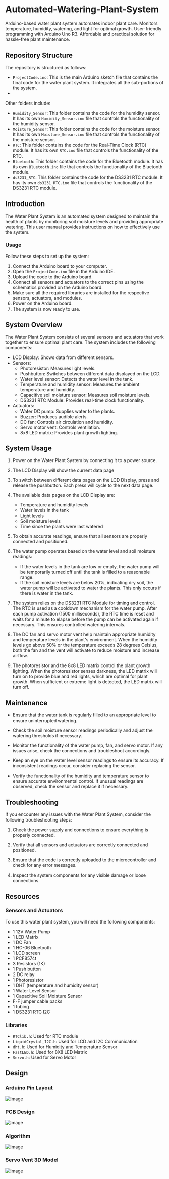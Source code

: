 # Automated-Watering-Plant-System

Arduino-based water plant system automates indoor plant care. Monitors temperature, humidity, watering, and light for optimal growth. User-friendly programming with Arduino Uno R3. Affordable and practical solution for hassle-free plant maintenance.

## Repository Structure

The repository is structured as follows:

- `ProjectCode.ino`: This is the main Arduino sketch file that contains the final code for the water plant system. It integrates all the sub-portions of the system.
- 
Other folders include:

- `Humidity_Sensor`: This folder contains the code for the humidity sensor. It has its own `Humidity_Sensor.ino` file that controls the functionality of the humidity sensor.
- `Moisture_Sensor`: This folder contains the code for the moisture sensor. It has its own `Moisture_Sensor.ino` file that controls the functionality of the moisture sensor.
- `RTC`: This folder contains the code for the Real-Time Clock (RTC) module. It has its own `RTC.ino` file that controls the functionality of the RTC.
- `Bluetooth`: This folder contains the code for the Bluetooth module. It has its own `Bluetooth.ino` file that controls the functionality of the Bluetooth module.
- `ds3231_RTC`: This folder contains the code for the DS3231 RTC module. It has its own `ds3231_RTC.ino` file that controls the functionality of the DS3231 RTC module.

## Introduction

The Water Plant System is an automated system designed to maintain the health of plants by monitoring soil moisture levels and providing appropriate watering. This user manual provides instructions on how to effectively use the system.

### Usage

Follow these steps to set up the system:

1. Connect the Arduino board to your computer.
2. Open the `ProjectCode.ino` file in the Arduino IDE.
3. Upload the code to the Arduino board.
4. Connect all sensors and actuators to the correct pins using the schematics provided on the Arduino board.
5. Make sure all the required libraries are installed for the respective sensors, actuators, and modules.
6. Power on the Arduino board.
7. The system is now ready to use.

## System Overview

The Water Plant System consists of several sensors and actuators that work together to ensure optimal plant care. The system includes the following components:

- LCD Display: Shows data from different sensors.
- Sensors:
  - Photoresistor: Measures light levels.
  - Pushbutton: Switches between different data displayed on the LCD.
  - Water level sensor: Detects the water level in the tank.
  - Temperature and humidity sensor: Measures the ambient temperature and humidity.
  - Capacitive soil moisture sensor: Measures soil moisture levels.
  - DS3231 RTC Module: Provides real-time clock functionality.
- Actuators:
  - Water DC pump: Supplies water to the plants.
  - Buzzer: Produces audible alerts.
  - DC fan: Controls air circulation and humidity.
  - Servo motor vent: Controls ventilation.
  - 8x8 LED matrix: Provides plant growth lighting.

## System Usage

1. Power on the Water Plant System by connecting it to a power source.

2. The LCD Display will show the current data page

3. To switch between different data pages on the LCD Display, press and release the pushbutton. Each press will cycle to the next data page.

4. The available data pages on the LCD Display are:
   - Temperature and humidity levels
   - Water levels in the tank
   - Light levels
   - Soil moisture levels
   - Time since the plants were last watered

5. To obtain accurate readings, ensure that all sensors are properly connected and positioned.

6. The water pump operates based on the water level and soil moisture readings:
   - If the water levels in the tank are low or empty, the water pump will be temporarily turned off until the tank is filled to a reasonable range.
   - If the soil moisture levels are below 20%, indicating dry soil, the water pump will be activated to water the plants. This only occurs if there is water in the tank.

7. The system relies on the DS3231 RTC Module for timing and control. The RTC is used as a cooldown mechanism for the water pump. After each pump activation (1500 milliseconds), the RTC time is reset and waits for a minute to elapse before the pump can be activated again if necessary. This ensures controlled watering intervals.

8. The DC fan and servo motor vent help maintain appropriate humidity and temperature levels in the plant's environment. When the humidity levels go above 50% or the temperature exceeds 28 degrees Celsius, both the fan and the vent will activate to reduce moisture and increase airflow.

9. The photoresistor and the 8x8 LED matrix control the plant growth lighting. When the photoresistor senses darkness, the LED matrix will turn on to provide blue and red lights, which are optimal for plant growth. When sufficient or extreme light is detected, the LED matrix will turn off.

## Maintenance

- Ensure that the water tank is regularly filled to an appropriate level to ensure uninterrupted watering.

- Check the soil moisture sensor readings periodically and adjust the watering thresholds if necessary.

- Monitor the functionality of the water pump, fan, and servo motor. If any issues arise, check the connections and troubleshoot accordingly.

- Keep an eye on the water level sensor readings to ensure its accuracy. If inconsistent readings occur, consider replacing the sensor.

- Verify the functionality of the humidity and temperature sensor to ensure accurate environmental control. If unusual readings are observed, check the sensor and replace it if necessary.

## Troubleshooting
If you encounter any issues with the Water Plant System, consider the following troubleshooting steps:

1. Check the power supply and connections to ensure everything is properly connected.

2. Verify that all sensors and actuators are correctly connected and positioned.

3. Ensure that the code is correctly uploaded to the microcontroller and check for any error messages.

4. Inspect the system components for any visible damage or loose connections.

## Resources 

### Sensors and Actuators

To use this water plant system, you will need the following components:

- 1 12V Water Pump	
- 1 LED Matrix	
- 1 DC Fan	
- 1 HC-06 Bluetooth	 	
- 1 LCD screen
- 1 PCF8574t	
- 3 Resistors (1K)	 
- 1 Push button	 
- 2 DC relay	 
- 1 Photoresistor	 
- 1 DHT (temperature and humidity sensor)	 
- 1 Water Level Sensor	
- 1 Capacitive Soil Moisture Sensor	
- F-F jumper cable packs	
- 1 tubing
- 1 DS3231 RTC I2C 

### Libraries

- `RTClib.h`: Used for RTC module
- `LiquidCrystal_I2C.h`: Used for	LCD and I2C Communication
- `dht.h`: Used for	Humidity and Temperature Sensor
- `FastLED.h`: Used for	8X8 LED Matrix
- `Servo.h`: Used for	Servo Motor

## Design

### Arduino Pin Layout
![image](https://github.com/tahamahaseem/Automated-Watering-Plant-System/assets/52297139/6998d298-6d96-406d-b413-7af2745bccdf)

### PCB Design
![image](https://github.com/tahamahaseem/Automated-Watering-Plant-System/assets/52297139/763785b9-94e1-4e46-be3b-cbf3bf3afe90)

### Algorithm
![image](https://github.com/tahamahaseem/Automated-Watering-Plant-System/assets/52297139/7fc05b1a-6833-4189-a5db-8bd9f429329e)

### Servo Vent 3D Model
![image](https://github.com/tahamahaseem/Automated-Watering-Plant-System/assets/52297139/0d9a7edf-a9e5-4505-86dc-5b2694c68394)





